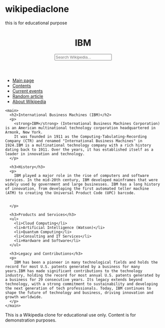 # wikipediaclone
this is for educational purpose
<!DOCTYPE html>
<html lang="en">
<head>
  <meta charset="UTF-8">
  <title>IBM - Wikipedia Clone</title>
  <link rel="stylesheet" href="style.css">
</head>
<body>
  <header>
    <h1>IBM</h1>
    <input type="text" placeholder="Search Wikipedia...">
  </header>

  <div class="container">
    <aside>
      <nav>
        <ul>
          <li><a href="#">Main page</a></li>
          <li><a href="#">Contents</a></li>
          <li><a href="#">Current events</a></li>
          <li><a href="#">Random article</a></li>
          <li><a href="#">About Wikipedia</a></li>
        </ul>
      </nav>
    </aside>

    <main>
      <h2>International Business Machines (IBM)</h2>
      <p>
        <strong>IBM</strong> (International Business Machines Corporation) is an American multinational technology corporation headquartered in Armonk, New York.
        It was founded in 1911 as the Computing-Tabulating-Recording Company (CTR) and renamed "International Business Machines" in 1924.IBM is a multinational technology company with a rich history dating back to 1911. Over the years, it has established itself as a leader in innovation and technology.
      </p>

      <h3>History</h3>
      <p>
        IBM played a major role in the rise of computers and software services. In the mid-20th century, IBM developed mainframes that were widely used by government and large businesses. IBM has a long history of innovation, from developing the first automated teller machine (ATM) to creating the Universal Product Code (UPC) barcode.


      </p>

      <h3>Products and Services</h3>
      <ul>
        <li>Cloud Computing</li>
        <li>Artificial Intelligence (Watson)</li>
        <li>Quantum Computing</li>
        <li>Consulting and IT Services</li>
        <li>Hardware and Software</li>
      </ul>

      <h3>Legacy and Contributions</h3>
      <p>
        IBM has been a pioneer in many technological fields and holds the record for most U.S. patents generated by a business for many years.IBM has made significant contributions to the technology industry, holding the record for most annual U.S. patents generated by a business for 29 consecutive years. Its legacy extends beyond technology, with a strong commitment to sustainability and developing the next generation of tech professionals. Today, IBM continues to shape the future of technology and business, driving innovation and growth worldwide.
      </p>
    </main>
  </div>

  <footer>
    <p>This is a Wikipedia clone for educational use only. Content is for demonstration purposes.</p>
  </footer>
</body>
</html>
